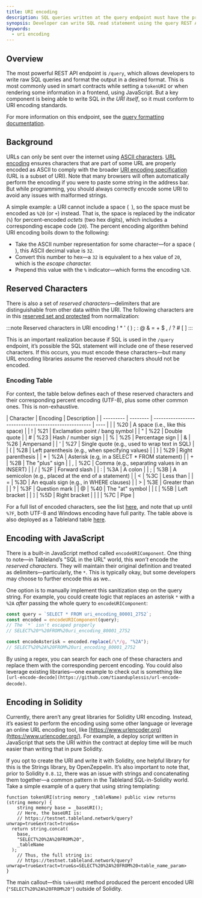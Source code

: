 ```yaml
---
title: URI encoding
description: SQL queries written at the query endpoint must have the proper encoding.
synopsis: Developer can write SQL read statement using the query REST API. This creates a truly flexible API where the response object can have fully custom keys that are hydrated with query values.
keywords:
  - uri encoding
---
```


## Overview

The most powerful REST API endpoint is `/query`, which allows developers to write raw SQL queries and format the output in a desired format. This is most commonly used in smart contracts while setting a `tokenURI` or when rendering some information in a frontend, using JavaScript. But a key component is being able to write SQL _in the URI itself_, so it must conform to URI encoding standards.

For more information on this endpoint, see the [query formatting documentation](develop/api/).

## Background

URLs can only be sent over the internet using [ASCII characters](https://www.w3schools.com/charsets/ref_html_ascii.asp). [URL encoding](https://en.wikipedia.org/wiki/Percent-encoding) ensures characters that are part of some URL are properly encoded as ASCII to comply with the broader [URI encoding specification](https://datatracker.ietf.org/doc/html/rfc3986) (URL is a subset of URI). Note that many browsers will often automatically perform the encoding if you were to paste some string in the address bar. But while programming, you should always correctly encode some URI to avoid any issues with malformed strings.

A simple example: a URI cannot include a space (` `), so the space must be encoded as `%20` (or `+`) instead. That is, the space is replaced by the indicator (`%`) for percent-encoded _octets_ (two hex digits), which includes a corresponding escape code (`20`). The percent encoding algorithm behind URI encoding boils down to the following:

- Take the ASCII number representation for some character—for a space (` `), this ASCII decimal value is `32`.
- Convert this number to hex—a `32` is equivalent to a hex value of `20`, which is the _escape character._
- Prepend this value with the `%` indicator—which forms the encoding `%20`.

## Reserved Characters

There is also a set of _reserved characters_—delimiters that are distinguishable from other data within the URI. The following characters are in this [reserved set and protected](https://datatracker.ietf.org/doc/html/rfc3986#page-13) from normalization:

:::note Reserved characters in URI encoding
! \* ' ( ) ; : @ & = + $ , / ? # [ ]
:::

This is an important realization because if SQL is used in the `/query` endpoint, it’s possible the SQL statement will include one of these reserved characters. If this occurs, you must encode these characters—but many URL encoding libraries assume the reserved characters should not be encoded.

### Encoding Table

For context, the table below defines each of these reserved characters and their corresponding percent encoding (UTF-8), plus some other common ones. This is non-exhaustive.

| Character | Encoding | Description                                          |
| --------- | -------- | ---------------------------------------------------- | ---- |
|           | %20      | A space (i.e., like this space)                      |
| !         | %21      | Exclamation point / bang symbol                      |
| "         | %22      | Double quote                                         |
| #         | %23      | Hash / number sign                                   |
| %         | %25      | Percentage sign                                      |
| &         | %26      | Ampersand                                            |
| '         | %27      | Single quote (e.g., used to wrap text in SQL)        |
| (         | %28      | Left parenthesis (e.g., when specifying values)      |
| )         | %29      | Right parenthesis                                    |
| \*        | %2A      | Asterisk (e.g, in a SELECT \* FROM statement)        |
| +         | %2B      | The "plus" sign                                      |
| ,         | %2C      | Comma (e.g., separating values in an INSERT)         |
| /         | %2F      | Forward slash                                        |
| :         | %3A      | A colon                                              |
| ;         | %3B      | A semicolon (e.g., placed at the end of a statement) |
| <         | %3C      | Less than                                            |
| =         | %3D      | An equals sign (e.g., in WHERE clauses)              |
| >         | %3E      | Greater than                                         |
| ?         | %3F      | Question mark                                        |
| @         | %40      | The "at" symbol                                      |
| [         | %5B      | Left bracket                                         |
| ]         | %5D      | Right bracket                                        |
|           |          | %7C                                                  | Pipe |

For a full list of encoded characters, see the list [here](https://www.w3schools.com/tags/ref_urlencode.ASP), and note that up until `%7F`, both UTF-8 and Windows encoding have full parity. The table above is also deployed as a Tableland table [here](https://testnet.tableland.network/query?s=select%20*%20from%20uri_encoding_80001_2734).

## Encoding with JavaScript

There is a built-in JavaScript method called `encodeURIComponent`. One thing to note—in Tableland’s "SQL in the URL" world, this _won’t_ encode the _reserved characters._ They will maintain their original definition and treated as delimiters—particularly, the `*`. This is typically okay, but some developers may choose to further encode this as we..

One option is to manually implement this sanitization step on the query string. For example, you could create logic that replaces an asterisk `*` with a `%2A` _after_ passing the whole query to `encodeURIComponent`:

```jsx
const query = `SELECT * FROM uri_encoding_80001_2752`;
const encoded = encodeURIComponent(query);
// The `*` isn't escaped properly
// SELECT%20*%20FROM%20uri_encoding_80001_2752

const encodeAsterisk = encoded.replace(/\*/g, "%2A");
// SELECT%20%2A%20FROM%20uri_encoding_80001_2752
```

By using a regex, you can search for each one of these characters and replace them with the corresponding percent encoding. You could also leverage existing libraries—one example to check out is something like `[url-encode-decode](https://github.com/tiaanduplessis/url-encode-decode)`.

## Encoding in Solidity

Currently, there aren’t any great libraries for Solidity URI encoding. Instead, it’s easiest to perform the encoding using some other language or leverage an online URL encoding tool, like [https://www.urlencoder.org](https://www.urlencoder.org/). For example, a deploy script written in JavaScript that sets the URI within the contract at deploy time will be much easier than writing that in pure Solidity.

If you opt to create the URI and write it with Solidity, one helpful library for this is the Strings library, by OpenZeppelin. It’s also important to note that, prior to Solidity `0.8.12`, there was an issue with strings and concatenating them together—a common pattern in the Tableland SQL-in-Solidity world. Take a simple example of a query that using string templating:

```solidity
function tokenURI(string memory _tableName) public view returns (string memory) {
	string memory base = _baseURI();
	// Here, the baseURI is:
	// https://testnet.tableland.network/query?unwrap=true&extract=true&s=
  return string.concat(
    base,
    "SELECT%20%2A%20FROM%20",
    _tableName
  );
	// Thus, the full string is:
	// https://testnet.tableland.network/query?unwrap=true&extract=true&s=SELECT%20%2A%20FROM%20<table_name_param>
}
```

The main callout—this `tokenURI` method produced the percent encoded URI (`"SELECT%20%2A%20FROM%20"`) outside of Solidity.
